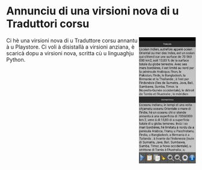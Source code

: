# Annunciu di una virsioni nova di u Traduttori corsu

<img align="right" width="30%" src="/static/screenshot1.jpg">
Ci hè una virsioni nova di u Traduttore corsu annantu à u Playstore. Ci voli à disistallà a virsioni anziana, è scaricà dopu a virsioni nova, scritta cù u linguaghju Python.


